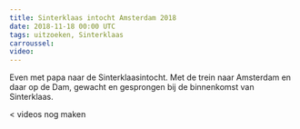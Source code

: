 ```yaml
---
title: Sinterklaas intocht Amsterdam 2018
date: 2018-11-18 00:00 UTC
tags: uitzoeken, Sinterklaas
carroussel:
video:
---
```

Even met papa naar de Sinterklaasintocht. Met de trein naar Amsterdam en daar op de Dam, gewacht en gesprongen bij de binnenkomst van Sinterklaas.

< videos nog maken




